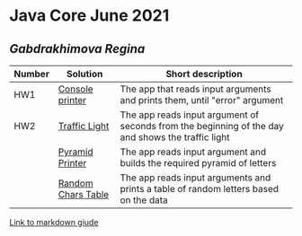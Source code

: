# Java Core June 2021

## *Gabdrakhimova Regina*

| Number | Solution  | Short description
| --- | --- | --- |
| HW1 | [Console printer](https://github.com/NikolaevArtem/Java_Core_June_2021/tree/feature/ReginaGabdrakhimova/src/main/java/homework_1) | The app that reads input arguments and prints them, until "error" argument |
| HW2 | [Traffic Light](https://github.com/NikolaevArtem/Java_Core_June_2021/tree/feature/ReginaGabdrakhimova/src/main/java/homework_2/traffic_light ) | The app reads input argument of seconds from the beginning of the day and shows the traffic light |
|     | [Pyramid Printer](https://github.com/NikolaevArtem/Java_Core_June_2021/tree/feature/ReginaGabdrakhimova/src/main/java/homework_2/pyramid_printer ) | The app reads input argument and builds the required pyramid of letters |
|     | [Random Chars Table](https://github.com/NikolaevArtem/Java_Core_June_2021/tree/feature/ReginaGabdrakhimova/src/main/java/homework_2/random_chars_table ) | The app reads input arguments and prints a table of random letters based on the data |

[Link to markdown giude](https://github.com/adam-p/markdown-here/wiki/Markdown-Cheatsheet)
